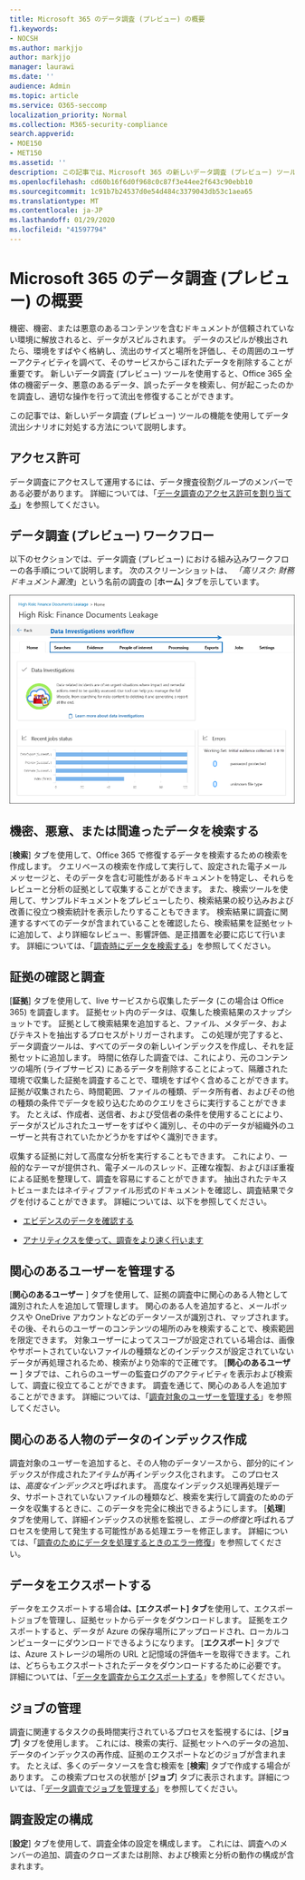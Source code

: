 ```yaml
---
title: Microsoft 365 のデータ調査 (プレビュー) の概要
f1.keywords:
- NOCSH
ms.author: markjjo
author: markjjo
manager: laurawi
ms.date: ''
audience: Admin
ms.topic: article
ms.service: O365-seccomp
localization_priority: Normal
ms.collection: M365-security-compliance
search.appverid:
- MOE150
- MET150
ms.assetid: ''
description: この記事では、Microsoft 365 の新しいデータ調査 (プレビュー) ツールについて説明します。
ms.openlocfilehash: cd60b16f6d0f968c0c87f3e44ee2f643c90ebb10
ms.sourcegitcommit: 1c91b7b24537d0e54d484c3379043db53c1aea65
ms.translationtype: MT
ms.contentlocale: ja-JP
ms.lasthandoff: 01/29/2020
ms.locfileid: "41597794"
---
```

# <a name="overview-of-data-investigations-preview-in-microsoft-365"></a>Microsoft 365 のデータ調査 (プレビュー) の概要

機密、機密、または悪意のあるコンテンツを含むドキュメントが信頼されていない環境に解放されると、データがスピルされます。 データのスピルが検出されたら、環境をすばやく格納し、流出のサイズと場所を評価し、その周囲のユーザーアクティビティを調べて、そのサービスからこぼれたデータを削除することが重要です。 新しいデータ調査 (プレビュー) ツールを使用すると、Office 365 全体の機密データ、悪意のあるデータ、誤ったデータを検索し、何が起こったのかを調査し、適切な操作を行って流出を修復することができます。  

この記事では、新しいデータ調査 (プレビュー) ツールの機能を使用してデータ流出シナリオに対処する方法について説明します。

## <a name="permissions"></a>アクセス許可

データ調査にアクセスして運用するには、データ捜査役割グループのメンバーである必要があります。 詳細については、「[データ調査のアクセス許可を割り当てる](permissions.md)」を参照してください。

## <a name="data-investigations-preview-workflow"></a>データ調査 (プレビュー) ワークフロー 

以下のセクションでは、データ調査 (プレビュー) における組み込みワークフローの各手順について説明します。 次のスクリーンショットは、 *「高リスク: 財務ドキュメント漏洩*」という名前の調査の [**ホーム**] タブを示しています。 

![データ調査ツールのワークフロー](media/DataInvestigationsWorkflow.png)

## <a name="search-for-sensitive-malicious-or-misplaced-data"></a>機密、悪意、または間違ったデータを検索する

[**検索**] タブを使用して、Office 365 で修復するデータを検索するための検索を作成します。 クエリベースの検索を作成して実行して、設定された電子メールメッセージと、そのデータを含む可能性があるドキュメントを特定し、それらをレビューと分析の証拠として収集することができます。 また、検索ツールを使用して、サンプルドキュメントをプレビューしたり、検索結果の絞り込みおよび改善に役立つ検索統計を表示したりすることもできます。 検索結果に調査に関連するすべてのデータが含まれていることを確認したら、検索結果を証拠セットに追加して、より詳細なレビュー、影響評価、是正措置を必要に応じて行います。 詳細については、「[調査時にデータを検索する](search-for-data.md)」を参照してください。

## <a name="review-and-investigate-evidence"></a>証拠の確認と調査

[**証拠**] タブを使用して、live サービスから収集したデータ (この場合は Office 365) を調査します。 証拠セット内のデータは、収集した検索結果のスナップショットです。 証拠として検索結果を追加すると、ファイル、メタデータ、およびテキストを抽出するプロセスがトリガーされます。 この処理が完了すると、データ調査ツールは、すべてのデータの新しいインデックスを作成し、それを証拠セットに追加します。 時間に依存した調査では、これにより、元のコンテンツの場所 (ライブサービス) にあるデータを削除することによって、隔離された環境で収集した証拠を調査することで、環境をすばやく含めることができます。 証拠が収集されたら、時間範囲、ファイルの種類、データ所有者、およびその他の種類の条件でデータを絞り込むためのクエリをさらに実行することができます。 たとえば、作成者、送信者、および受信者の条件を使用することにより、データがスピルされたユーザーをすばやく識別し、その中のデータが組織外のユーザーと共有されていたかどうかをすばやく識別できます。

収集する証拠に対して高度な分析を実行することもできます。 これにより、一般的なテーマが提供され、電子メールのスレッド、正確な複製、およびほぼ重複による証拠を整理して、調査を容易にすることができます。 抽出されたテキストビューまたはネイティブファイル形式のドキュメントを確認し、調査結果でタグを付けることができます。 詳細については、以下を参照してください。

  - [エビデンスのデータを確認する](review-data-in-evidence.md)

  - [アナリティクスを使って、調査をより速く行います](run-analytics-to-investigate-faster.md)


## <a name="managing-people-of-interest"></a>関心のあるユーザーを管理する

[**関心のあるユーザー** ] タブを使用して、証拠の調査中に関心のある人物として識別された人を追加して管理します。 関心のある人を追加すると、メールボックスや OneDrive アカウントなどのデータソースが識別され、マップされます。 その後、それらのユーザーのコンテンツの場所のみを検索することで、検索範囲を限定できます。 対象ユーザーによってスコープが設定されている場合は、画像やサポートされていないファイルの種類などのインデックスが設定されていないデータが再処理されるため、検索がより効率的で正確です。 [**関心のあるユーザー** ] タブでは、これらのユーザーの監査ログのアクティビティを表示および検索して、調査に役立てることができます。 調査を通じて、関心のある人を追加することができます。 詳細については、「[調査対象のユーザーを管理する](manage-people-of-interest.md)」を参照してください。

## <a name="indexing-the-data-of-people-of-interest"></a>関心のある人物のデータのインデックス作成

調査対象のユーザーを追加すると、その人物のデータソースから、部分的にインデックスが作成されたアイテムが再インデックス化されます。 このプロセスは、*高度なインデックス*と呼ばれます。 高度なインデックス処理再処理データ、サポートされていないファイルの種類など、検索を実行して調査のためのデータを収集するときに、このデータを完全に検出できるようにします。 [**処理**] タブを使用して、詳細インデックスの状態を監視し、*エラーの修復*と呼ばれるプロセスを使用して発生する可能性がある処理エラーを修正します。 詳細については、「[調査のためにデータを処理するときのエラー修復](error-remediation.md)」を参照してください。

## <a name="exporting-data"></a>データをエクスポートする

データをエクスポートする場合**は、[エクスポート] タブ**を使用して、エクスポートジョブを管理し、証拠セットからデータをダウンロードします。 証拠をエクスポートすると、データが Azure の保存場所にアップロードされ、ローカルコンピューターにダウンロードできるようになります。 [**エクスポート**] タブでは、Azure ストレージの場所の URL と記憶域の評価キーを取得できます。これは、どちらもエクスポートされたデータをダウンロードするために必要です。 詳細については、「[データを調査からエクスポートする](export-data.md)」を参照してください。

## <a name="managing-jobs"></a>ジョブの管理

調査に関連するタスクの長時間実行されているプロセスを監視するには、[**ジョブ**] タブを使用します。 これには、検索の実行、証拠セットへのデータの追加、データのインデックスの再作成、証拠のエクスポートなどのジョブが含まれます。 たとえば、多くのデータソースを含む検索を [**検索**] タブで作成する場合があります。 この検索プロセスの状態が [**ジョブ**] タブに表示されます。詳細については、「[データ調査でジョブを管理する](manage-jobs.md)」を参照してください。

## <a name="configuring-investigation-settings"></a>調査設定の構成

[**設定**] タブを使用して、調査全体の設定を構成します。 これには、調査へのメンバーの追加、調査のクローズまたは削除、および検索と分析の動作の構成が含まれます。
